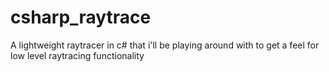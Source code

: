 # csharp_raytrace
A lightweight raytracer in c# that i'll be playing around with to get a feel for low level raytracing functionality
